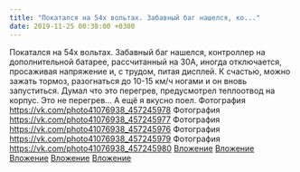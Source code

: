 ```yaml
---
title: "Покатался на 54х вольтах. Забавный баг нашелся, ко..."
date: 2019-11-25 00:38:00 +0300
---
```


Покатался на 54х вольтах. Забавный баг нашелся, контроллер на дополнительной батарее, рассчитанный на 30А, иногда отключается, просаживая напряжение и, с трудом, питая дисплей. К счастью, можно зажать тормоз, разогнаться до 10-15 км/ч ногами и он вновь запуститься. Думал что это перегрев, предусмотрел теплоотвод на корпус. Это не перегрев...
А ещё я вкусно поел.
Фотография
<a class="vk-attach" href="https://vk.com/photo41076938_457245978">https://vk.com/photo41076938_457245978</a>
Фотография
<a class="vk-attach" href="https://vk.com/photo41076938_457245977">https://vk.com/photo41076938_457245977</a>
Фотография
<a class="vk-attach" href="https://vk.com/photo41076938_457245976">https://vk.com/photo41076938_457245976</a>
Фотография
<a class="vk-attach" href="https://vk.com/photo41076938_457245979">https://vk.com/photo41076938_457245979</a>
Фотография
<a class="vk-attach" href="https://vk.com/photo41076938_457245980">https://vk.com/photo41076938_457245980</a>
<a class="vk-attach" href="https://vk.com/photo41076938_457245978">Вложение</a>
<a class="vk-attach" href="https://vk.com/photo41076938_457245977">Вложение</a>
<a class="vk-attach" href="https://vk.com/photo41076938_457245976">Вложение</a>
<a class="vk-attach" href="https://vk.com/photo41076938_457245979">Вложение</a>
<a class="vk-attach" href="https://vk.com/photo41076938_457245980">Вложение</a>
